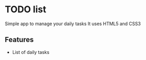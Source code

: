 # TODO list
Simple app to manage your daily tasks
It uses HTML5 and CSS3

## Features
* List of daily tasks